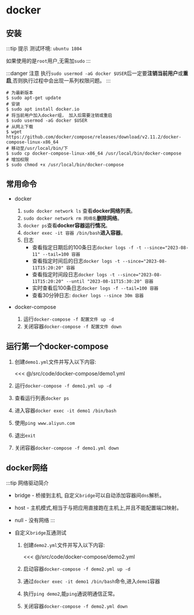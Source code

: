 # docker 

## 安装

:::tip 提示
测试环境: ``ubuntu 1804``

如果使用的是``root``用户,无需加``sudo``
:::

:::danger 注意
执行``sudo usermod -aG docker $USER``后一定要**注销当前用户**或**重启**,否则执行过程中会出现一系列权限问题。
:::

```shell{5-6}
# 为最新版本
$ sudo apt-get update 
# 安装
$ sudo apt install docker.io
# 将当前用户加入docker组， 加入后需要注销或重启
$ sudo usermod -aG docker $USER
# 从网上下载
$ wget https://github.com/docker/compose/releases/download/v2.11.2/docker-compose-linux-x86_64 
# 移动至/usr/local/bin/下
$ sudo cp docker-compose-linux-x86_64 /usr/local/bin/docker-compose
# 增加权限
$ sudo chmod +x /usr/local/bin/docker-compose
```

## 常用命令

- docker
	1. ``sudo docker network ls`` 查看**docker网络列表**。
	1. ``sudo docker network rm 网络名``**删除网络**。
	1. ``docker ps``查看**docker容器运行情况**。
	1. ``docker exec -it 容器 /bin/bash``**进入容器**。
	1. 日志
		- 查看指定日期后的100条日志``docker logs -f -t --since="2023-08-11" --tail=100 容器``
		- 查看指定时间后的日志``docker logs -t --since="2023-08-11T15:20:20" 容器``
		- 查看指定时间段日志``docker logs -t --since="2023-08-11T15:20:20" --until "2023-08-11T15:30:20" 容器``
		- 实时查看后100条日志``docker logs -f --tail=100 容器``
		- 查看30分钟日志: ``docker logs --since 30m 容器``


- docker-compose

	1. 运行``docker-compose -f 配置文件 up -d``
	1. 关闭容器``docker-compose -f 配置文件 down``

## 运行第一个docker-compose

1. 创建``demo1.yml``文件并写入以下内容:
	
	<<< @/src/code/docker-compose/demo1.yml

1. 运行``docker-compose -f demo1.yml up -d``
1. 查看运行列表``docker ps``
1. 进入容器``docker exec -it demo1 /bin/bash``
1. 使用``ping www.aliyun.com``
1. 退出``exit``
1. 关闭容器``docker-compose -f demo1.yml down``

## docker网络

:::tip 网络驱动简介
- bridge - 桥接到主机, 自定义``bridge``可以自动添加容器间``dns``解析。
- host - 主机模式,相当于与把应用直接跑在主机上,并且不能配置端口映射。
- null - 没有网络
:::

- 自定义``bridge``互通测试

	1. 创建``demo2.yml``文件并写入以下内容:

		<<< @/src/code/docker-compose/demo2.yml

	1. 启动容器``docker-compose -f demo2.yml up -d``
	1. 通过``docker exec -it demo1 /bin/bash``命令,进入``demo1``容器
	1. 执行``ping demo2``,能``ping``通说明通信正常。
	1. 关闭容器``docker-compose -f demo2.yml down``
